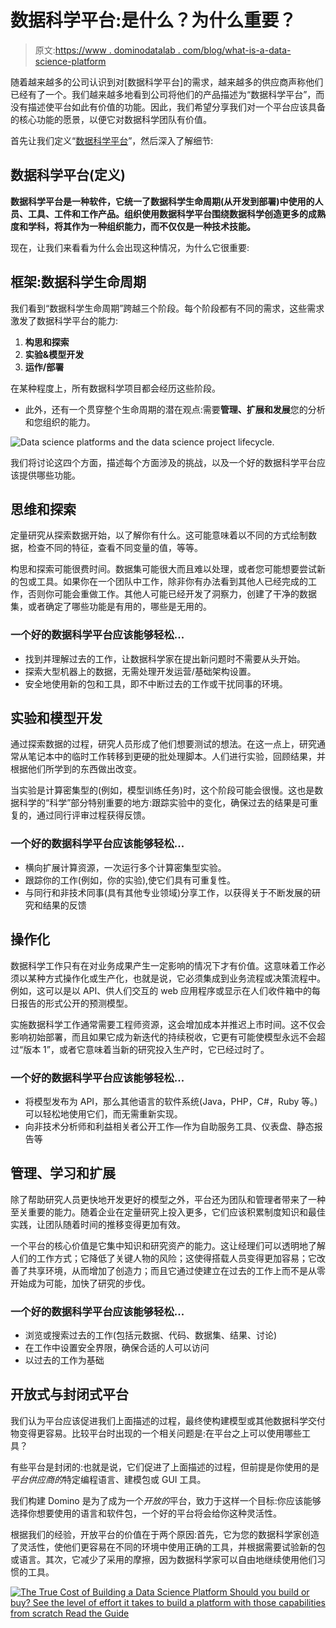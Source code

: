 # 数据科学平台:是什么？为什么重要？

> 原文:[https://www . dominodatalab . com/blog/what-is-a-data-science-platform](https://www.dominodatalab.com/blog/what-is-a-data-science-platform)

随着越来越多的公司认识到对[数据科学平台]的需求，越来越多的供应商声称他们已经有了一个。我们越来越多地看到公司将他们的产品描述为“数据科学平台”，而没有描述使平台如此有价值的功能。因此，我们希望分享我们对一个平台应该具备的核心功能的愿景，以便它对数据科学团队有价值。

首先让我们定义“[数据科学平台](https://www.dominodatalab.com/resources/field-guide/data-science-platforms/)”，然后深入了解细节:

## 数据科学平台(定义)

**数据科学平台是一种软件，它统一了数据科学生命周期(从开发到部署)中使用的人员、工具、工件和工作产品。组织使用数据科学平台围绕数据科学创造更多的成熟度和学科，将其作为一种组织能力，而不仅仅是一种技术技能。**

现在，让我们来看看为什么会出现这种情况，为什么它很重要:

## 框架:数据科学生命周期

我们看到“数据科学生命周期”跨越三个阶段。每个阶段都有不同的需求，这些需求激发了数据科学平台的能力:

1.  **构思和探索**
2.  **实验&模型开发**
3.  **运作/部署**

在某种程度上，所有数据科学项目都会经历这些阶段。

*   此外，还有一个贯穿整个生命周期的潜在观点:需要**管理、扩展和发展**您的分析和您组织的能力。

![Data science platforms and the data science project lifecycle.](../Images/fe0d754872c2b83a0166f9dcec26011c.png)

我们将讨论这四个方面，描述每个方面涉及的挑战，以及一个好的数据科学平台应该提供哪些功能。

## 思维和探索

定量研究从探索数据开始，以了解你有什么。这可能意味着以不同的方式绘制数据，检查不同的特征，查看不同变量的值，等等。

构思和探索可能很费时间。数据集可能很大而且难以处理，或者您可能想要尝试新的包或工具。如果你在一个团队中工作，除非你有办法看到其他人已经完成的工作，否则你可能会重做工作。其他人可能已经开发了洞察力，创建了干净的数据集，或者确定了哪些功能是有用的，哪些是无用的。

### 一个好的数据科学平台应该能够轻松...

*   找到并理解过去的工作，让数据科学家在提出新问题时不需要从头开始。
*   探索大型机器上的数据，无需处理开发运营/基础架构设置。
*   安全地使用新的包和工具，即不中断过去的工作或干扰同事的环境。

## 实验和模型开发

通过探索数据的过程，研究人员形成了他们想要测试的想法。在这一点上，研究通常从笔记本中的临时工作转移到更硬的批处理脚本。人们进行实验，回顾结果，并根据他们所学到的东西做出改变。

当实验是计算密集型的(例如，模型训练任务)时，这个阶段可能会很慢。这也是数据科学的“科学”部分特别重要的地方:跟踪实验中的变化，确保过去的结果是可重复的，通过同行评审过程获得反馈。

### 一个好的数据科学平台应该能够轻松...

*   横向扩展计算资源，一次运行多个计算密集型实验。
*   跟踪你的工作(例如，你的实验),使它们具有可重复性。
*   与同行和非技术同事(具有其他专业领域)分享工作，以获得关于不断发展的研究和结果的反馈

## 操作化

数据科学工作只有在对业务成果产生一定影响的情况下才有价值。这意味着工作必须以某种方式操作化或生产化，也就是说，它必须集成到业务流程或决策流程中。例如，这可以是以 API、供人们交互的 web 应用程序或显示在人们收件箱中的每日报告的形式公开的预测模型。

实施数据科学工作通常需要工程师资源，这会增加成本并推迟上市时间。这不仅会影响初始部署，而且如果它成为新迭代的持续税收，它更有可能使模型永远不会超过“版本 1”，或者它意味着当新的研究投入生产时，它已经过时了。

### 一个好的数据科学平台应该能够轻松...

*   将模型发布为 API，那么其他语言的软件系统(Java，PHP，C#，Ruby 等。)可以轻松地使用它们，而无需重新实现。
*   向非技术分析师和利益相关者公开工作—作为自助服务工具、仪表盘、静态报告等

## 管理、学习和扩展

除了帮助研究人员更快地开发更好的模型之外，平台还为团队和管理者带来了一种至关重要的能力。随着企业在定量研究上投入更多，它们应该积累制度知识和最佳实践，让团队随着时间的推移变得更加有效。

一个平台的核心价值是它集中知识和研究资产的能力。这让经理们可以透明地了解人们的工作方式；它降低了关键人物的风险；这使得搭载人员变得更加容易；它改善了共享环境，从而增加了创造力；而且它通过使建立在过去的工作上而不是从零开始成为可能，加快了研究的步伐。

### 一个好的数据科学平台应该能够轻松...

*   浏览或搜索过去的工作(包括元数据、代码、数据集、结果、讨论)
*   在工作中设置安全界限，确保合适的人可以访问
*   以过去的工作为基础

## 开放式与封闭式平台

我们认为平台应该促进我们上面描述的过程，最终使构建模型或其他数据科学交付物变得更容易。比较平台时出现的一个相关问题是:在平台之上可以使用哪些工具？

有些平台是封闭的:也就是说，它们促进了上面描述的过程，但前提是你使用的是*平台供应商的*特定编程语言、建模包或 GUI 工具。

我们构建 Domino 是为了成为一个*开放的*平台，致力于这样一个目标:你应该能够选择你想要使用的语言和软件包，一个好的平台将会给你这种灵活性。

根据我们的经验，开放平台的价值在于两个原因:首先，它为您的数据科学家创造了灵活性，使他们更容易在不同的环境中使用正确的工具，并根据需要试验新的包或语言。其次，它减少了采用的摩擦，因为数据科学家可以自由地继续使用他们习惯的工具。

[![The True Cost of Building a  Data Science Platform  Should you build or buy? See the level of effort it takes to build a platform with those capabilities from scratch Read the Guide](../Images/ec78987b2846b00004c35ecd3ab5764c.png)](https://cta-redirect.hubspot.com/cta/redirect/6816846/55c5cf7e-0558-4c49-8177-a3c7cbf3713a)